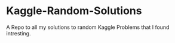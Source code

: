 # Kaggle-Random-Solutions
A Repo to all my solutions to random Kaggle Problems that I found intresting.
